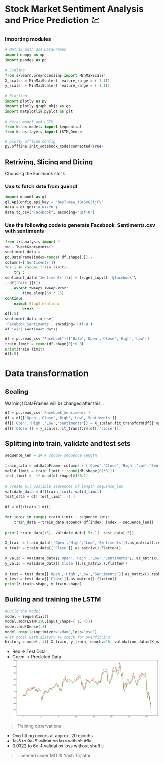 # Stock Market Sentiment Analysis and Price Prediction 💹

### Importing modules

```python
# Matrix math and DataFrames
import numpy as np
import pandas as pd

# Scaling
from sklearn.preprocessing import MinMaxScaler
X_scaler = MinMaxScaler( feature_range = (-1,1))
y_scaler = MinMaxScaler( feature_range = (-1,1))

# Plotting
import plotly as py
import plotly.graph_objs as go
import matplotlib.pyplot as plt

# Keras model and LSTM
from keras.models import Sequential
from keras.layers import LSTM,Dense
```

```python
# plotly offline config
py.offline.init_notebook_mode(connected=True)
```

## Retriving, Slicing and Dicing
Choosing the Facebook stock

### Use to fetch data from quandl
```python
import quandl as ql
ql.ApiConfig.api_key = "b6y7-mew_t8z5yGJijFv"
data = ql.get("WIKI/fb")
data.to_csv("Facebook", encoding='utf-8')
```

### Use the following code to generate Facebook_Sentiments.csv with sentiments
```python
from txtanalysis import *
tw = TweetSentiments()
sentiment_data =
pd.DataFrame(index=range( df.shape[0]),\
columns=['Sentiments'])
for i in range( train_limit):
    try :
sentiment_data['Sentiments'][i] = tw.get_input( '@facebook'\
, df['Date'][i])
    except tweepy.TweepError:
        time.sleep(60 * 15)
continue
    except StopIteration:
        break
df[:5]
sentiment_data.to_csv(
'Facebook_Sentiments', encoding='utf-8')
df.join( sentiment_data)
```

```python
df = pd.read_csv("Facebook")[['Date','Open','Close','High','Low']]
train_limit = round(df.shape[0]*0.8)
print(train_limit)
df[:5]
```

# Data transformation

## Scaling
Warning! DataFrames will be changed after this...

```python
df = pd.read_csv('Facebook_Sentiments')
df = df[['Open','Close','High','Low','Sentiments']]
df[['Open','High','Low','Sentiments']] = X_scaler.fit_transform(df[['Open','High','Low','Sentiments']])
df[['Close']] = y_scaler.fit_transform(df[['Close']])
```

## Splitting into train, validate and test sets

```python
sequence_len = 20 # choose sequence length

train_data = pd.DataFrame( columns = ['Open','Close','High','Low','Sentiments'])
valid_limit = train_limit + round(df.shape[0]*0.1)
test_limit = -1*round(df.shape[0]*0.1)

# create all possible sequences of length sequence_len
validate_data = df[train_limit: valid_limit]
test_data = df[ test_limit :-1 ]

df = df[:train_limit]

for index in range( train_limit - sequence_len):
    train_data = train_data.append( df[index: index + sequence_len])

print( train_data[:5], validate_data[-5:-1] ,test_data[:5])

X_train = train_data[['Open','High','Low','Sentiments']].as_matrix().reshape( train_data.shape[0], 1, 4)
y_train = train_data[['Close']].as_matrix().flatten()

X_valid = validate_data[['Open','High','Low','Sentiments']].as_matrix().reshape( validate_data.shape[0], 1, 4)
y_valid = validate_data[['Close']].as_matrix().flatten()

X_test = test_data[['Open','High','Low','Sentiments']].as_matrix().reshape( test_data.shape[0], 1, 4)
y_test = test_data[['Close']].as_matrix().flatten()
print(X_train.shape, y_train.shape)
```

## Building and training the LSTM

```python
#Build the model
model = Sequential()
model.add(LSTM(256,input_shape=( 1, 4)))
model.add(Dense(1))
model.compile(optimizer='adam',loss='mse')
#Fit model with history to check for overfitting
history = model.fit( X_train, y_train, epochs=20, validation_data=(X_valid,y_valid), shuffle=True)
```
* Red -> Test Data
* Green -> Predicted Data
![Alt](/Screenshots/valid.png "Test vs Predicted plot")

> Training observations
* Overfitting occurs at approx. 20 epochs
* 1e-5 to 9e-5
validation loss with shuffle
* 0.0322 to 6e-4 validation loss without shuffle

> Licenced under MIT &copy; Yash Tripathi
